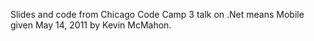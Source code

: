 Slides and code from Chicago Code Camp 3 talk on .Net means Mobile given
May 14, 2011 by Kevin McMahon.
